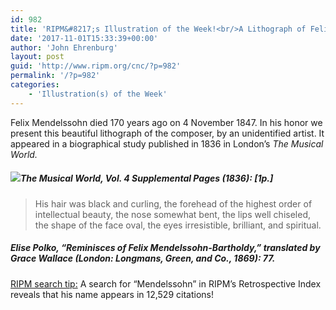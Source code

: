 ```yaml
---
id: 982
title: 'RIPM&#8217;s Illustration of the Week!<br/>A Lithograph of Felix Mendelssohn'
date: '2017-11-01T15:33:39+00:00'
author: 'John Ehrenburg'
layout: post
guid: 'http://www.ripm.org/cnc/?p=982'
permalink: '/?p=982'
categories:
    - 'Illustration(s) of the Week'
---
```


Felix Mendelssohn died 170 years ago on 4 November 1847. In his honor we present this beautiful lithograph of the composer, by an unidentified artist. It appeared in a biographical study published in 1836 in London’s *The Musical World.*

##### ![](http://www.ripm.org/cnc/wp-content/uploads/2017/11/1a-Mendelssohn.jpg)*The Musical World*, Vol. 4 Supplemental Pages (1836): \[1p.\]

> His hair was black and curling, the forehead of the highest order of intellectual beauty, the nose somewhat bent, the lips well chiseled, the shape of the face oval, the eyes irresistible, brilliant, and spiritual.

##### Elise Polko, “Reminisces of Felix Mendelssohn-Bartholdy,” translated by Grace Wallace (London: Longmans, Green, and Co., 1869): 77.

<u>RIPM search tip:</u> A search for “Mendelssohn” in RIPM’s Retrospective Index reveals that his name appears in 12,529 citations!